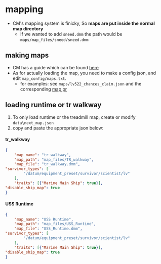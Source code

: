# mapping

* CM's mapping system is finicky, So **maps are put inside the normal map directory**
    * If we wanted to add `sneed.dmm` the path would be `maps/map_files/sneed/sneed.dmm`

## making maps

* CM has a guide which can be found [here](https://cm-ss13.com/wiki/CM13_Mapping_Crash_Course)
* As for actually loading the map, you need to make a config json, and edit `map_config/maps.txt`. 
    * for examples: see `maps/lv522_chances_claim.json` and the corresponding [map pr](https://github.com/cmss13-devs/cmss13/pull/797)

## loading runtime or tr walkway

1. To only load runtime or the treadmill map, create or modify `data\next_map.json`
2. copy and paste the appropriate json below:

#### tr_walkway

```json
{
    "map_name": "tr walkway",
    "map_path": "map_files/TR_walkway",
    "map_file": "tr_walkway.dmm",
"survivor_types": [
        "/datum/equipment_preset/survivor/scientist/lv"
    ],
    "traits": [{"Marine Main Ship": true}],
"disable_ship_map": true
}
```
#### USS Runtime
```json
{
    "map_name": "USS Runtime",
    "map_path": "map_files/USS_Runtime",
    "map_file": "USS_Runtime.dmm",
"survivor_types": [
        "/datum/equipment_preset/survivor/scientist/lv"
    ],
    "traits": [{"Marine Main Ship": true}],
"disable_ship_map": true
}
```
